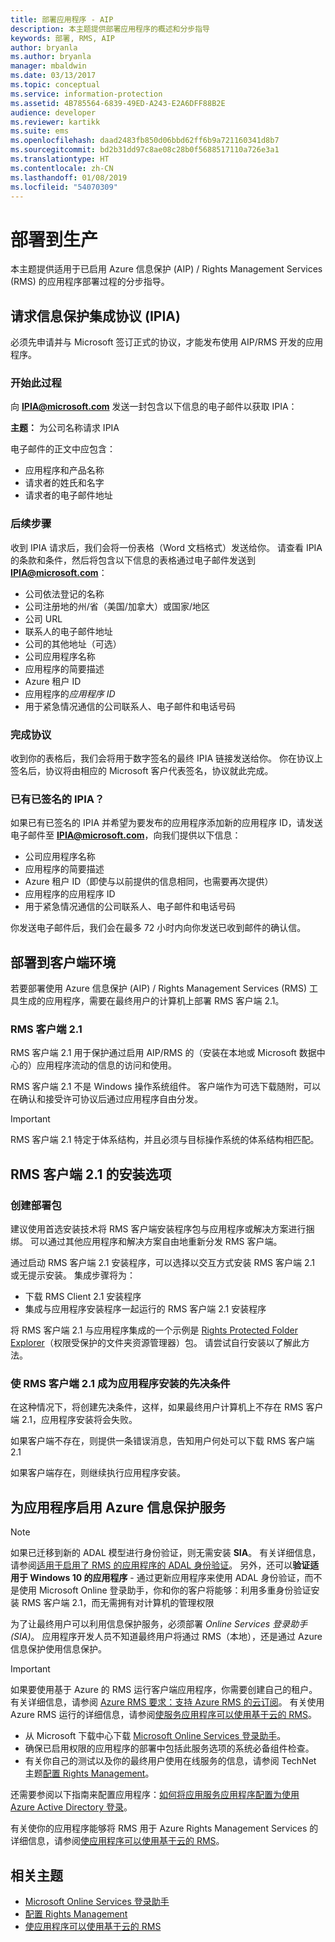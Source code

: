 ```yaml
---
title: 部署应用程序 - AIP
description: 本主题提供部署应用程序的概述和分步指导
keywords: 部署, RMS, AIP
author: bryanla
ms.author: bryanla
manager: mbaldwin
ms.date: 03/13/2017
ms.topic: conceptual
ms.service: information-protection
ms.assetid: 4B785564-6839-49ED-A243-E2A6DFF88B2E
audience: developer
ms.reviewer: kartikk
ms.suite: ems
ms.openlocfilehash: daad2483fb850d06bbd62ff6b9a721160341d8b7
ms.sourcegitcommit: bd2b31dd97c8ae08c28b0f5688517110a726e3a1
ms.translationtype: HT
ms.contentlocale: zh-CN
ms.lasthandoff: 01/08/2019
ms.locfileid: "54070309"
---
```

# <a name="deploy-into-production"></a>部署到生产

本主题提供适用于已启用 Azure 信息保护 (AIP) / Rights Management Services (RMS) 的应用程序部署过程的分步指导。

## <a name="request-an-information-protection-integration-agreement-ipia"></a>请求信息保护集成协议 (IPIA)
必须先申请并与 Microsoft 签订正式的协议，才能发布使用 AIP/RMS 开发的应用程序。

### <a name="begin-the-process"></a>开始此过程
向 **IPIA@microsoft.com** 发送一封包含以下信息的电子邮件以获取 IPIA：

**主题：** 为公司名称请求 IPIA

电子邮件的正文中应包含：
- 应用程序和产品名称
- 请求者的姓氏和名字
- 请求者的电子邮件地址

### <a name="next-steps"></a>后续步骤
收到 IPIA 请求后，我们会将一份表格（Word 文档格式）发送给你。
请查看 IPIA 的条款和条件，然后将包含以下信息的表格通过电子邮件发送到 **IPIA@microsoft.com**：
- 公司依法登记的名称
- 公司注册地的州/省（美国/加拿大）或国家/地区
- 公司 URL
- 联系人的电子邮件地址
- 公司的其他地址（可选）
- 公司应用程序名称
- 应用程序的简要描述
- Azure 租户 ID
- 应用程序的*应用程序 ID*
- 用于紧急情况通信的公司联系人、电子邮件和电话号码

### <a name="completing-the-agreement"></a>完成协议
收到你的表格后，我们会将用于数字签名的最终 IPIA 链接发送给你。 你在协议上签名后，协议将由相应的 Microsoft 客户代表签名，协议就此完成。

### <a name="already-have-a-signed-ipia"></a>已有已签名的 IPIA？
如果已有已签名的 IPIA 并希望为要发布的应用程序添加新的应用程序 ID，请发送电子邮件至 **IPIA@microsoft.com**，向我们提供以下信息：
- 公司应用程序名称
- 应用程序的简要描述
- Azure 租户 ID（即使与以前提供的信息相同，也需要再次提供）
- 应用程序的应用程序 ID
- 用于紧急情况通信的公司联系人、电子邮件和电话号码

你发送电子邮件后，我们会在最多 72 小时内向你发送已收到邮件的确认信。

## <a name="deploying-to-the-client-environment"></a>部署到客户端环境

若要部署使用 Azure 信息保护 (AIP) / Rights Management Services (RMS) 工具生成的应用程序，需要在最终用户的计算机上部署 RMS 客户端 2.1。

### <a name="rmsclient21"></a>RMS 客户端 2.1
RMS 客户端 2.1 用于保护通过启用 AIP/RMS 的（安装在本地或 Microsoft 数据中心的）应用程序流动的信息的访问和使用。

RMS 客户端 2.1 不是 Windows 操作系统组件。 客户端作为可选下载随附，可以在确认和接受许可协议后通过应用程序自由分发。

> [!IMPORTANT]
> RMS 客户端 2.1 特定于体系结构，并且必须与目标操作系统的体系结构相匹配。


## <a name="rmsclient21-installation-options"></a>RMS 客户端 2.1 的安装选项

### <a name="creating-your-deployment-package"></a>创建部署包

建议使用首选安装技术将 RMS 客户端安装程序包与应用程序或解决方案进行捆绑。 可以通过其他应用程序和解决方案自由地重新分发 RMS 客户端。

通过启动 RMS 客户端 2.1 安装程序，可以选择以交互方式安装 RMS 客户端 2.1 或无提示安装。 集成步骤将为：

-   下载 RMS Client 2.1 安装程序
-   集成与应用程序安装程序一起运行的 RMS 客户端 2.1 安装程序

将 RMS 客户端 2.1 与应用程序集成的一个示例是 [Rights Protected Folder Explorer](https://technet.microsoft.com/library/rights-protected-folder-explorer(v=ws.10).aspx)（权限受保护的文件夹资源管理器）包。 请尝试自行安装以了解此方法。

### <a name="make-rmsclient21-a-pre-requisite-for-your-application-install"></a>使 RMS 客户端 2.1 成为应用程序安装的先决条件

在这种情况下，将创建先决条件，这样，如果最终用户计算机上不存在 RMS 客户端 2.1，应用程序安装将会失败。

如果客户端不存在，则提供一条错误消息，告知用户何处可以下载 RMS 客户端 2.1

如果客户端存在，则继续执行应用程序安装。

## <a name="enabling-azure-information-protection-services-with-your-application"></a>为应用程序启用 Azure 信息保护服务

> [!NOTE]
> 如果已迁移到新的 ADAL 模型进行身份验证，则无需安装 **SIA**。 有关详细信息，请参阅[适用于启用了 RMS 的应用程序的 ADAL 身份验证](adal-auth.md)。
> 另外，还可以**验证适用于 Windows 10 的应用程序** - 通过更新应用程序来使用 ADAL 身份验证，而不是使用 Microsoft Online 登录助手，你和你的客户将能够：利用多重身份验证安装 RMS 客户端 2.1，而无需拥有对计算机的管理权限

为了让最终用户可以利用信息保护服务，必须部署 *Online Services 登录助手 (SIA)*。 应用程序开发人员不知道最终用户将通过 RMS（本地），还是通过 Azure 信息保护使用信息保护。


> [!IMPORTANT]
> 如果要使用基于 Azure 的 RMS 运行客户端应用程序，你需要创建自己的租户。 有关详细信息，请参阅 [Azure RMS 要求：支持 Azure RMS 的云订阅](../requirements.md)。
> 有关使用 Azure RMS 运行的详细信息，请参阅[使服务应用程序可以使用基于云的 RMS](how-to-use-file-api-with-aadrm-cloud.md)。

-   从 Microsoft 下载中心下载 [Microsoft Online Services 登录助手](https://www.microsoft.com/download/details.aspx?id=28177)。
-   确保已启用权限的应用程序的部署中包括此服务选项的系统必备组件检查。
-   有关你自己的测试以及你的最终用户使用在线服务的信息，请参阅 TechNet 主题[配置 Rights Management](https://TechNet.Microsoft.Com/library/jj585002.aspx)。

还需要参阅以下指南来配置应用程序：[如何将应用服务应用程序配置为使用 Azure Active Directory 登录](https://docs.microsoft.com/azure/app-service-mobile/app-service-mobile-how-to-configure-active-directory-authentication)。

有关使你的应用程序能够将 RMS 用于 Azure Rights Management Services 的详细信息，请参阅[使应用程序可以使用基于云的 RMS](how-to-use-file-api-with-aadrm-cloud.md)。

## <a name="related-topics"></a>相关主题

* [Microsoft Online Services 登录助手](https://www.microsoft.com/download/details.aspx?id=28177)
* [配置 Rights Management](https://TechNet.Microsoft.Com/library/jj585002.aspx)
* [使应用程序可以使用基于云的 RMS](how-to-use-file-api-with-aadrm-cloud.md)

